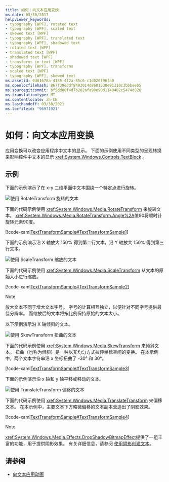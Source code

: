 ```yaml
---
title: 如何：向文本应用变换
ms.date: 03/30/2017
helpviewer_keywords:
- typography [WPF], rotated text
- typography [WPF], scaled text
- skewed text [WPF]
- typography [WPF], translated text
- typography [WPF], shadowed text
- rotated text [WPF]
- translated text [WPF]
- shadowed text [WPF]
- transforms in text [WPF]
- typography [WPF], transforms
- scaled text [WPF]
- typography [WPF], skewed text
ms.assetid: 0d61678a-4185-4f2a-85c6-c1d020f96fa0
ms.openlocfilehash: 867f39e3df8493014d8601530e91310c3bbbeeb5
ms.sourcegitcommit: bf5dd80f4d7b202afa90e90d1148402c5474d826
ms.translationtype: MT
ms.contentlocale: zh-CN
ms.lasthandoff: 03/30/2021
ms.locfileid: "96971921"
---
```

# <a name="how-to-apply-transforms-to-text"></a>如何：向文本应用变换
应用变换可以改变应用程序中文本的显示。 下面的示例使用不同类型的呈现转换来影响控件中文本的显示 <xref:System.Windows.Controls.TextBlock> 。  
  
## <a name="example"></a>示例  
 下面的示例演示了在 x-y 二维平面中文本围绕一个特定点进行旋转。  
  
 ![使用 RotateTransform 旋转的文本](./media/how-to-apply-transforms-to-text/text-rotated-ninety-degrees.jpg)  
  
 下面的代码示例使用 <xref:System.Windows.Media.RotateTransform> 来旋转文本。 <xref:System.Windows.Media.RotateTransform.Angle%2A>值90将顺时针旋转元素90度。  
  
 [!code-xaml[TextTransformSample#TextTransformSample1](~/samples/snippets/csharp/VS_Snippets_Wpf/TextTransformSample/CS/Window1.xaml#texttransformsample1)]  
  
 下面的示例演示沿 X 轴放大 150% 得到第二行文本，沿 Y 轴放大 150% 得到第三行文本。  
  
 ![使用 ScaleTransform 缩放的文本](./media/how-to-apply-transforms-to-text/scaled-text-scaletransform.jpg)
  
 下面的代码示例使用 <xref:System.Windows.Media.ScaleTransform> 从文本的原始大小进行缩放。  
  
 [!code-xaml[TextTransformSample#TextTransformSample2](~/samples/snippets/csharp/VS_Snippets_Wpf/TextTransformSample/CS/Window1.xaml#texttransformsample2)]  
  
> [!NOTE]
> 放大文本不同于增大文本字号。 字号的计算相互独立，以便针对不同字号提供最佳分辨率。 而缩放后的文本将按比例保持原始的文本大小。  
  
 以下示例演示沿 X 轴倾斜的文本。  
  
 ![使用 SkewTransform 扭曲的文本](./media/how-to-apply-transforms-to-text/skewed-transformed-text.jpg)

 下面的代码示例使用 <xref:System.Windows.Media.SkewTransform> 来倾斜文本。 扭曲（也称为倾斜）是一种以非均匀方式拉伸坐标空间的变换。 在本示例中，两个文本字符串沿 x 坐标扭曲了 -30° 和 30°。  
  
 [!code-xaml[TextTransformSample#TextTransformSample3](~/samples/snippets/csharp/VS_Snippets_Wpf/TextTransformSample/CS/Window1.xaml#texttransformsample3)]  
  
 下面的示例演示沿 x 轴和 y 轴平移或移动的文本。  
  
 ![使用 TranslateTransform 偏移的文本](./media/how-to-apply-transforms-to-text/transformed-text-x-y-axis.jpg)
  
 下面的代码示例使用 <xref:System.Windows.Media.TranslateTransform> 来偏移文本。 在本示例中，主要文本下方略微偏移的文本副本营造出了阴影效果。  
  
 [!code-xaml[TextTransformSample#TextTransformSample4](~/samples/snippets/csharp/VS_Snippets_Wpf/TextTransformSample/CS/Window1.xaml#texttransformsample4)]  
  
> [!NOTE]
> <xref:System.Windows.Media.Effects.DropShadowBitmapEffect>提供了一组丰富的功能，用于提供阴影效果。 有关详细信息，请参阅 [使用阴影创建文本](how-to-create-text-with-a-shadow.md)。  
  
## <a name="see-also"></a>请参阅

- [向文本应用动画](how-to-apply-animations-to-text.md)
